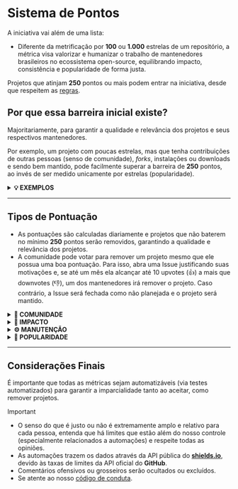 # Sistema de Pontos

A iniciativa vai além de uma lista:

- Diferente da metrificação por **100** ou **1.000** estrelas de um repositório, a métrica visa valorizar e humanizar o trabalho de mantenedores brasileiros no ecossistema open-source, equilibrando impacto, consistência e popularidade de forma justa.

Projetos que atinjam **250** pontos ou mais podem entrar na iniciativa, desde que respeitem as [regras](https://github.com/wellwelwel/awesomeyou/issues/2).

## Por que essa barreira inicial existe?

Majoritariamente, para garantir a qualidade e relevância dos projetos e seus respectivos mantenedores.

Por exemplo, um projeto com poucas estrelas, mas que tenha contribuições de outras pessoas (senso de comunidade), _forks_, instalações ou downloads e sendo bem mantido, pode facilmente superar a barreira de **250** pontos, ao invés de ser medido unicamente por estrelas (popularidade).

<details>
<summary><b>💡 EXEMPLOS</b></summary>

<br />

Projeto com uma comunidade forte:

- Com **15** contribuidores, **0** instalações ou downloads, **20** forks, **50** estrelas, **10** issues abertas e **55** issues fechadas conseguiria quebrar a barreira dos **250** pontos.

Projeto com alto impacto, mas baixa popularidade:

- Com **5** contribuidores, **50.000** instalações ou downloads, **5** forks, **10** estrelas, **0** issues abertas e **30** issues fechadas conseguiria quebrar a barreira dos **250** pontos.

**Como é possível um projeto ter tantos downloads e não ser popular?**

Projetos podem ser adotados por projetos maiores como dependências diretas, se tornando críticos para o funcionamento do seu respectivo ecossistema, _você mesmo pode usá-lo nesse exato momento, mas não sabe que ele existe._

Para um projeto que dependa exclusivamente da popularidade, ele precisaria obter no mínimo **250** estrelas e **0** Issues abertas ou **250** estrelas adicionais para cada ano sem manutenção.

</details>

---

## Tipos de Pontuação

- As pontuações são calculadas diariamente e projetos que não baterem no mínimo **250** pontos serão removidos, garantindo a qualidade e relevância dos projetos.
- A comunidade pode votar para remover um projeto mesmo que ele possua uma boa pontuação. Para isso, abra uma Issue justificando suas motivações e, se até um mês ela alcançar até 10 upvotes (👍) a mais que downvotes (👎), um dos mantenedores irá remover o projeto. Caso contrário, a Issue será fechada como não planejada e o projeto será mantido.

<details>
<summary><b>🤝 COMUNIDADE</b></summary>

<br />

As pontuações por senso de comunidade envolvem números de contribuidores com _commits_ na _branch_ principal do repositório e também através da intenção de contribuição _(forks)_:

- Cada contribuidor com _commits_ na _branch_ principal equivale a **4** pontos.
  - Atualmente, essa conta também inclui _bots_, não por intenção, mas por limitação de automação.
- Cada intenção de contribuição _(forks)_ equivalem a **2** pontos.
- É obrigatório que o projeto tenha uma licença transparente e identificada pelo **GitHub**.

</details>

<details>
<summary><b>🚀 IMPACTO</b></summary>

<br />

As pontuações com base em impacto são baseadas em números de instalações ou downloads ou instalações:

- Métricas que podem ser medidas mensalmente valem **3** pontos a cada **1.000** downloads mensais.
- Métricas que não podem ser medidas por períodos valem **2** pontos a cada **5.000** downloads ou instalações.

**Por que um intervalo tão grande de downloads ou instalações?**

- Instalações e downloads podem ser feitos por _bots_ ou automações e não dependem de uma pessoa real.
- Esses números podem ser facilmente manipulados, mesmo quando não é a intenção (como em múltiplas matrizes recursivas em testes automatizados — CI/CD).
- Como cada cenário envolve métricas muito difíceis de serem validadas humanamente e muito improváveis de serem automatizadas, esse foi um valor considerado equilibrado justo.

**Por que downloads totais valem menos que downloads mensais?**

- Instalações e downloads mensais garantem que um projeto mantém seu impacto de forma recorrente e atual, sendo atualizados diariamente.
- Instalações e downloads totais não são passíveis de métricas por período. Por exemplo, um projeto que deixou de ser mantido há anos com milhares de downloads antigos, mas nenhum download atual.

</details>

<details>
<summary><b>⚙️ MANUTENÇÃO</b></summary>

<br />

Baixa manutenção pode penalizar a pontuação, assim como uma boa manutenção de um projeto pode aumentar ainda mais a pontuação:

- Cada Issues aberta penaliza **1** ponto.
- Cada Issue fechada/resolvida equivale a **2** pontos, com limite de 50% da pontuação total.
- Projetos sem atividade _(commits)_ a partir de dois anos são penalizados com **250** pontos progressivamente para cada ano sem atividade e, nesse caso, para cada Issue aberta são penalizados **2500** pontos a menos.

Isso ajuda a filtrar projetos com altas pontuações que não são mais mantidos e não possuem expectativa de dar suporte aos issues abertos, mas sem penalizar de forma injusta projetos estáveis que não precisam de manutenção recorrente.

</details>

<details>
<summary><b>🌟 POPULARIDADE</b></summary>

<br />

A popularidade de um projeto é medida com base nas estrelas do repositório, mas não é um requerimento:

- Cada estrela no repositório vale **1** ponto.

Um projeto com **0** estrelas, mas um grande número instalações e downloads ou uma comunidade fortemente estabelecida com diversas contribuições externas e bem mantido pode facilmente ultrapassar um projeto que tenha **100** estrelas ou mais, mas nenhum outro fator das pontuações.

Isso evita que projetos que não são mantidos ou que se baseiam unicamente na popularidade do criador, não comprometam a qualidade e relevância dos projetos na iniciativa.

</details>

---

## Considerações Finais

É importante que todas as métricas sejam automatizáveis (via testes automatizados) para garantir a imparcialidade tanto ao aceitar, como remover projetos.

> [!IMPORTANT]
>
> - O senso do que é justo ou não é extremamente amplo e relativo para cada pessoa, entenda que há limites que estão além do nosso controle (especialmente relacionados a automações) e respeite todas as opiniões.
> - As automações trazem os dados através da API pública do [**shields.io**](https://shields.io/), devido às taxas de limites da API oficial do **GitHub**.
> - Comentários ofensivos ou grosseiros serão ocultados ou excluídos.
> - Se atente ao nosso [código de conduta](https://github.com/wellwelwel/awesomeyou?tab=coc-ov-file).
